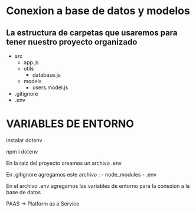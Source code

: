 # Conexion a base de datos y modelos

## La estructura de carpetas que usaremos para tener nuestro proyecto organizado

- src
    - app.js
    - utils
        - database.js
    - models
        - users.model.js
- .gitignore
- .env

# VARIABLES DE ENTORNO

instalar dotenv

npm i dotenv

En la raiz del proyecto creamos un archivo .env

En .gitignore agregamos este archivo : 
    - node_modules
    - .env

En el archivo .env agregamos las variables de entorno para la conexion a la base de datos


PAAS -> Platform as a Service